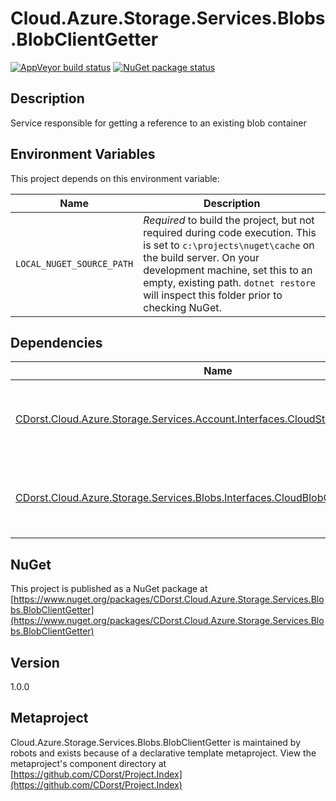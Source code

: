 # Cloud.Azure.Storage.Services.Blobs.BlobClientGetter

[![AppVeyor build status](https://img.shields.io/appveyor/ci/cdorst/cloud-azure-storage-services-blobs-blobclientgette.svg?label=AppVeyor&style=for-the-badge)](https://ci.appveyor.com/project/cdorst/cloud-azure-storage-services-blobs-blobclientgette)
[![NuGet package status](https://img.shields.io/nuget/v/CDorst.Cloud.Azure.Storage.Services.Blobs.BlobClientGetter.svg?label=NuGet&style=for-the-badge)](https://www.nuget.org/packages/CDorst.Cloud.Azure.Storage.Services.Blobs.BlobClientGetter)

## Description

Service responsible for getting a reference to an existing blob container

## Environment Variables

This project depends on this environment variable:

Name | Description
---- | -----------
`LOCAL_NUGET_SOURCE_PATH` | *Required* to build the project, but not required during code execution. This is set to `c:\projects\nuget\cache` on the build server. On your development machine, set this to an empty, existing path. `dotnet restore` will inspect this folder prior to checking NuGet.

## Dependencies

Name | Status
---- | ------
[CDorst.Cloud.Azure.Storage.Services.Account.Interfaces.CloudStorageAccountGetter](https://github.com/CDorst/Cloud.Azure.Storage.Services.Account.Interfaces.CloudStorageAccountGetter) | [![AppVeyor build status](https://img.shields.io/appveyor/ci/cdorst/cloud-azure-storage-services-account-interfaces-cl.svg?label=AppVeyor&style=flat-square)](https://ci.appveyor.com/project/cdorst/cloud-azure-storage-services-account-interfaces-cl) [![NuGet package status](https://img.shields.io/nuget/v/CDorst.Cloud.Azure.Storage.Services.Account.Interfaces.CloudStorageAccountGetter.svg?label=NuGet&style=flat-square)](https://www.nuget.org/packages/CDorst.Cloud.Azure.Storage.Services.Account.Interfaces.CloudStorageAccountGetter)
[CDorst.Cloud.Azure.Storage.Services.Blobs.Interfaces.CloudBlobClientGetter](https://github.com/CDorst/Cloud.Azure.Storage.Services.Blobs.Interfaces.CloudBlobClientGetter) | [![AppVeyor build status](https://img.shields.io/appveyor/ci/cdorst/cloud-azure-storage-services-blobs-interfaces-clou.svg?label=AppVeyor&style=flat-square)](https://ci.appveyor.com/project/cdorst/cloud-azure-storage-services-blobs-interfaces-clou) [![NuGet package status](https://img.shields.io/nuget/v/CDorst.Cloud.Azure.Storage.Services.Blobs.Interfaces.CloudBlobClientGetter.svg?label=NuGet&style=flat-square)](https://www.nuget.org/packages/CDorst.Cloud.Azure.Storage.Services.Blobs.Interfaces.CloudBlobClientGetter)

## NuGet

This project is published as a NuGet package at [https://www.nuget.org/packages/CDorst.Cloud.Azure.Storage.Services.Blobs.BlobClientGetter](https://www.nuget.org/packages/CDorst.Cloud.Azure.Storage.Services.Blobs.BlobClientGetter)

## Version

1.0.0

## Metaproject

Cloud.Azure.Storage.Services.Blobs.BlobClientGetter is maintained by robots and exists because of a declarative template metaproject. View the metaproject's component directory at [https://github.com/CDorst/Project.Index](https://github.com/CDorst/Project.Index)

